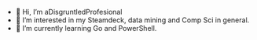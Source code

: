 - 👋 Hi, I’m aDisgruntledProfesional
- 👀 I’m interested in my Steamdeck, data mining and Comp Sci in general. 
- 🌱 I’m currently learning Go and PowerShell.  

<!---
terminap4r4d0x/terminap4r4d0x is a ✨ special ✨ repository because its `README.md` (this file) appears on your GitHub profile.
You can click the Preview link to take a look at your changes.
--->
